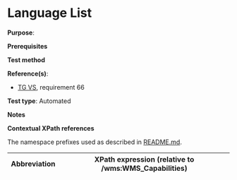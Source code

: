 # Language List

**Purpose**: 

**Prerequisites**

**Test method**



**Reference(s)**:

* [TG VS](./README.md#ref_TG_VS), requirement 66

**Test type**: Automated

**Notes**

**Contextual XPath references**

The namespace prefixes used as described in [README.md](./README.md#namespaces).

Abbreviation                                               |  XPath expression (relative to /wms:WMS_Capabilities)
---------------------------------------------------------- | -------------------------------------------------------------------------
